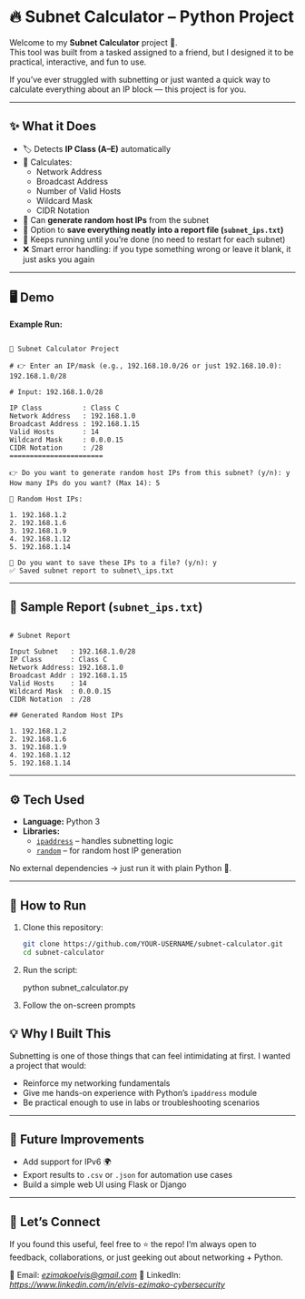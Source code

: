# 🔥 Subnet Calculator – Python Project  

Welcome to my **Subnet Calculator** project 🚀.  
This tool was built from a tasked assigned to a friend, but I designed it to be practical, interactive, and fun to use.  

If you’ve ever struggled with subnetting or just wanted a quick way to calculate everything about an IP block — this project is for you.  

---

## ✨ What it Does
- 🏷️ Detects **IP Class (A–E)** automatically  
- 🧮 Calculates:
  - Network Address  
  - Broadcast Address  
  - Number of Valid Hosts  
  - Wildcard Mask  
  - CIDR Notation  
- 🎲 Can **generate random host IPs** from the subnet  
- 💾 Option to **save everything neatly into a report file (`subnet_ips.txt`)**  
- 🔁 Keeps running until you’re done (no need to restart for each subnet)  
- ❌ Smart error handling: if you type something wrong or leave it blank, it just asks you again  

---

## 🖥️ Demo

**Example Run:**

```

📡 Subnet Calculator Project

# 👉 Enter an IP/mask (e.g., 192.168.10.0/26 or just 192.168.10.0): 192.168.1.0/28

# Input: 192.168.1.0/28

IP Class          : Class C
Network Address   : 192.168.1.0
Broadcast Address : 192.168.1.15
Valid Hosts       : 14
Wildcard Mask     : 0.0.0.15
CIDR Notation     : /28
=======================

👉 Do you want to generate random host IPs from this subnet? (y/n): y
How many IPs do you want? (Max 14): 5

🔹 Random Host IPs:

1. 192.168.1.2
2. 192.168.1.6
3. 192.168.1.9
4. 192.168.1.12
5. 192.168.1.14

💾 Do you want to save these IPs to a file? (y/n): y
✅ Saved subnet report to subnet\_ips.txt

```

---

## 📂 Sample Report (`subnet_ips.txt`)

```

# Subnet Report

Input Subnet   : 192.168.1.0/28
IP Class       : Class C
Network Address: 192.168.1.0
Broadcast Addr : 192.168.1.15
Valid Hosts    : 14
Wildcard Mask  : 0.0.0.15
CIDR Notation  : /28

## Generated Random Host IPs

1. 192.168.1.2
2. 192.168.1.6
3. 192.168.1.9
4. 192.168.1.12
5. 192.168.1.14

````


---

## ⚙️ Tech Used
- **Language:** Python 3  
- **Libraries:**  
  - [`ipaddress`](https://docs.python.org/3/library/ipaddress.html) – handles subnetting logic  
  - [`random`](https://docs.python.org/3/library/random.html) – for random host IP generation  

No external dependencies → just run it with plain Python 🐍.  

---

## 🚀 How to Run
1. Clone this repository:
   ```bash
   git clone https://github.com/YOUR-USERNAME/subnet-calculator.git
   cd subnet-calculator

2. Run the script:

   python subnet_calculator.py

3. Follow the on-screen prompts


## 💡 Why I Built This

Subnetting is one of those things that can feel intimidating at first. I wanted a project that would:

* Reinforce my networking fundamentals
* Give me hands-on experience with Python’s `ipaddress` module
* Be practical enough to use in labs or troubleshooting scenarios

---

## 🔮 Future Improvements

* Add support for IPv6 🌍
* Export results to `.csv` or `.json` for automation use cases
* Build a simple web UI using Flask or Django

---

## 🙌 Let’s Connect

If you found this useful, feel free to ⭐ the repo!
I’m always open to feedback, collaborations, or just geeking out about networking + Python.

📧 Email: *ezimakoelvis@gmail.com*
💼 LinkedIn: *https://www.linkedin.com/in/elvis-ezimako-cybersecurity*

```

